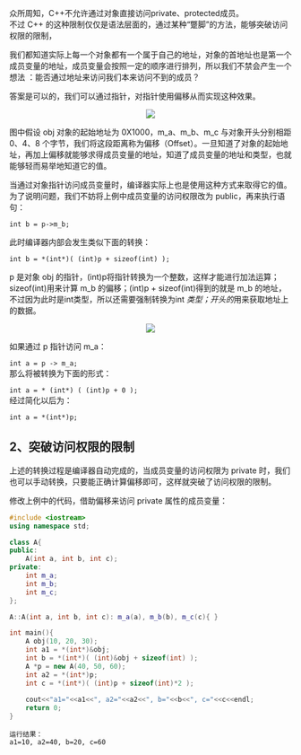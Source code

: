 众所周知，C++不允许通过对象直接访问private、protected成员。  
不过 C++ 的这种限制仅仅是语法层面的，通过某种“蹩脚”的方法，能够突破访问权限的限制，

我们都知道实际上每一个对象都有一个属于自己的地址，对象的首地址也是第一个成员变量的地址，成员变量会按照一定的顺序进行排列，所以我们不禁会产生一个想法 ：能否通过地址来访问我们本来访问不到的成员？

答案是可以的，我们可以通过指针，对指针使用偏移从而实现这种效果。

<div align=center><img src="https://i.ibb.co/gSn51HQ/obj1.webp"></div>

图中假设 obj 对象的起始地址为 0X1000，m_a、m_b、m_c 与对象开头分别相距 0、4、8 个字节，我们将这段距离称为偏移（Offset）。一旦知道了对象的起始地址，再加上偏移就能够求得成员变量的地址，知道了成员变量的地址和类型，也就能够轻而易举地知道它的值。

当通过对象指针访问成员变量时，编译器实际上也是使用这种方式来取得它的值。为了说明问题，我们不妨将上例中成员变量的访问权限改为 public，再来执行语句：

```int b = p->m_b;```

此时编译器内部会发生类似下面的转换：

```int b = *(int*)( (int)p + sizeof(int) );```

p 是对象 obj 的指针，(int)p将指针转换为一个整数，这样才能进行加法运算；sizeof(int)用来计算 m_b 的偏移；(int)p + sizeof(int)得到的就是 m_b 的地址，不过因为此时是int类型，所以还需要强制转换为int *类型；开头的*用来获取地址上的数据。

<div align=center><img src="https://cdn.jsdelivr.net/gh/lcekold/blogimage@main/c++note/38.jpg"></div>

如果通过 p 指针访问 m_a：

```int a = p -> m_a;```  
那么将被转换为下面的形式：

```int a = * (int*) ( (int)p + 0 );```  
经过简化以后为：

```int a = *(int*)p;```

## 2、突破访问权限的限制
上述的转换过程是编译器自动完成的，当成员变量的访问权限为 private 时，我们也可以手动转换，只要能正确计算偏移即可，这样就突破了访问权限的限制。

修改上例中的代码，借助偏移来访问 private 属性的成员变量：
```c++
#include <iostream>
using namespace std;

class A{
public:
    A(int a, int b, int c);
private:
    int m_a;
    int m_b;
    int m_c;
};

A::A(int a, int b, int c): m_a(a), m_b(b), m_c(c){ }

int main(){
    A obj(10, 20, 30);
    int a1 = *(int*)&obj;
    int b = *(int*)( (int)&obj + sizeof(int) );
    A *p = new A(40, 50, 60);
    int a2 = *(int*)p;
    int c = *(int*)( (int)p + sizeof(int)*2 );
   
    cout<<"a1="<<a1<<", a2="<<a2<<", b="<<b<<", c="<<c<<endl;
    return 0;
}
```
    运行结果：
    a1=10, a2=40, b=20, c=60